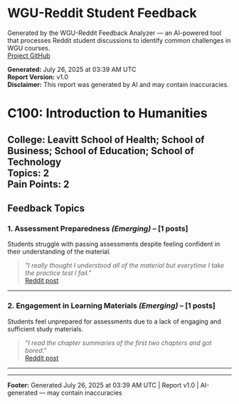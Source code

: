 # WGU-Reddit Student Feedback

Generated by the WGU-Reddit Feedback Analyzer — an AI-powered tool that processes Reddit student discussions to identify common challenges in WGU courses.  
[Project GitHub](https://wgudataninja.github.io/wgu-reddit-monitoring-pipeline/)

**Generated:** July 26, 2025 at 03:39 AM UTC  
**Report Version:** v1.0  
**Disclaimer:** This report was generated by AI and may contain inaccuracies.  
# C100: Introduction to Humanities
**College:** Leavitt School of Health; School of Business; School of Education; School of Technology  
**Topics:** 2  
**Pain Points:** 2  
---
## Feedback Topics
### 1. Assessment Preparedness _(Emerging)_ – [1 posts]
Students struggle with passing assessments despite feeling confident in their understanding of the material.  
> _"I really thought I understood all of the material but everytime I take the practice test I fail."_  
> [Reddit post](https://reddit.com/comments/y8ajxy)  
---
### 2. Engagement in Learning Materials _(Emerging)_ – [1 posts]
Students feel unprepared for assessments due to a lack of engaging and sufficient study materials.  
> _"I read the chapter summaries of the first two chapters and got bored."_  
> [Reddit post](https://reddit.com/comments/1eyww6a)  
---
---
**Footer:** Generated July 26, 2025 at 03:39 AM UTC | Report v1.0 | AI-generated — may contain inaccuracies  